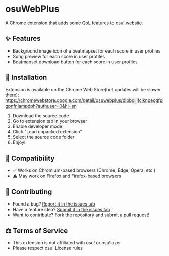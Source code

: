 # osuWebPlus

A Chrome extension that adds some QoL features to osu! website.

## ✨ Features

- Background image icon of a beatmapset for each score in user profiles
- Song preview for each score in user profiles
- Beatmapset download button for each score in user profiles

## 🚀 Installation
Extension is available on the Chrome Web Store(but updates will be slower there):
https://chromewebstore.google.com/detail/osuwebplus/dlbbdjjjfciknpecgfplgpnfniampdph?authuser=0&hl=en

1. Download the source code
2. Go to extension tab in your browser
3. Enable developer mode
4. Click "Load unpacked extension"
5. Select the source code folder
6. Enjoy!

## 🔧 Compatibility

- ✅ Works on Chromium-based browsers (Chrome, Edge, Opera, etc.)
- ⚠️ May work on Firefox and Firefox-based browsers

## 📝 Contributing

- Found a bug? [Report it in the issues tab](https://github.com/shiratorip/osuWebPlusExtension/issues)
- Have a feature idea? [Submit it in the issues tab](https://github.com/shiratorip/osuWebPlusExtension/issues)
- Want to contribute? Fork the repository and submit a pull request!

## ⚖️ Terms of Service

- This extension is not affiliated with osu! or osu!lazer
- Please respect osu! License rules
